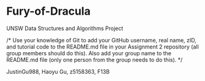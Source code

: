 # Fury-of-Dracula
UNSW Data Structures and Algorithms Project

/*
Use your knowledge of Git to add your GitHub username, real name, zID, and tutorial code to the README.md file in your Assignment 2 repository (all group members should do this). Also add your group name to the README.md file (only one person from the group needs to do this).
*/

JustinGu988, Haoyu Gu, z5158363, F13B